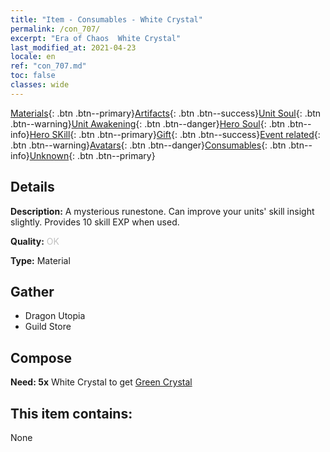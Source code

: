 ```yaml
---
title: "Item - Consumables - White Crystal"
permalink: /con_707/
excerpt: "Era of Chaos  White Crystal"
last_modified_at: 2021-04-23
locale: en
ref: "con_707.md"
toc: false
classes: wide
---
```

 [Materials](/Items/){: .btn .btn--primary}[Artifacts](/Items/Artifacts/){: .btn .btn--success}[Unit Soul](/Items/UnitSoul/){: .btn .btn--warning}[Unit Awakening](/Items/UnitAwakening/){: .btn .btn--danger}[Hero Soul](/Items/HeroSoul/){: .btn .btn--info}[Hero SKill](/Items/HeroSkill/){: .btn .btn--primary}[Gift](/Items/Gift/){: .btn .btn--success}[Event related](/Items/Events/){: .btn .btn--warning}[Avatars](/Items/Avatars/){: .btn .btn--danger}[Consumables](/Items/Consumables/){: .btn .btn--info}[Unknown](/Items/Unknown/){: .btn .btn--primary}

## Details
 **Description:** A mysterious runestone. Can improve your units' skill insight slightly. Provides 10 skill EXP when used.

 **Quality:** <span style="color: #C0C0C0">OK</span>

 **Type:** Material

## Gather

*    Dragon Utopia 
*    Guild Store 

## Compose

 **Need: 5x** White Crystal to get [Green Crystal](/Items/con_711/)

## This item contains:

  None

